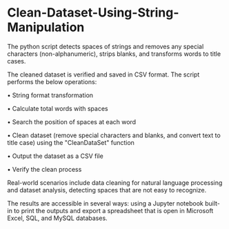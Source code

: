 # Clean-Dataset-Using-String-Manipulation
The python script detects spaces of strings and removes any special characters (non-alphanumeric), strips blanks, and transforms words to title cases. 

The cleaned dataset is verified and saved in CSV format. The script performs the below operations:

•	String format transformation

•	Calculate total words with spaces

•	Search the position of spaces at each word

•	Clean dataset (remove special characters and blanks, and convert text to title case) using the "CleanDataSet" function

•	Output the dataset as a CSV file

•	Verify the clean process 

Real-world scenarios include data cleaning for natural language processing and dataset analysis, detecting spaces that are not easy to recognize.

The results are accessible in several ways: using a Jupyter notebook built-in to print the outputs and export a spreadsheet that is open in Microsoft Excel, SQL, and MySQL databases.

